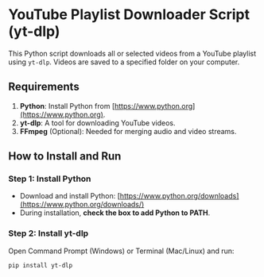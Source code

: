 # YouTube Playlist Downloader Script (yt-dlp)

This Python script downloads all or selected videos from a YouTube playlist using `yt-dlp`. Videos are saved to a specified folder on your computer.

## Requirements
1. **Python**: Install Python from [https://www.python.org](https://www.python.org).
2. **yt-dlp**: A tool for downloading YouTube videos.
3. **FFmpeg** (Optional): Needed for merging audio and video streams.

## How to Install and Run

### Step 1: Install Python
- Download and install Python: [https://www.python.org/downloads](https://www.python.org/downloads/)
- During installation, **check the box to add Python to PATH**.

### Step 2: Install yt-dlp
Open Command Prompt (Windows) or Terminal (Mac/Linux) and run:
```bash
pip install yt-dlp
